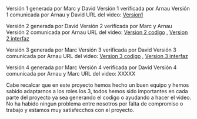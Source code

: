 Versión 1 generada por Marc y David
Versión 1 verificada por Arnau
Versión 1 comunicada por Arnau y David
URL del video: [Version1](https://youtu.be/vJmHlQco7ik?si=KyRCtkjPoQfjUtj3)


Versión 2 generada por David 
Versión 2 verificada por Marc y Arnau
Versión 2 comunicada por Arnau 
URL del video: [Version 2 codigo](https://youtu.be/3yntCPym7yc?si=QQ3D-sQ4nQvcNiYU) , [Version 2 interfaz](https://youtu.be/wP2m104ghTg?si=F2AtOIIyQLeFVeAW)

Versión 3 generada por Marc 
Versión 3 verificada por David 
Versión 3 comunicada por Arnau 
URL del video: [Version 3 codigo](https://youtu.be/o1KqeR5zHGw?si=haz87kT8qb2rD0Dz) , [Version 3 interfaz](https://youtu.be/9qD3NKwqwBM?si=K_MO3MzNLG-O_jlf)

Versión 4 generada por Marc 
Versión 4 verificada por David 
Versión 4 comunicada por Arnau y Marc
URL del video: XXXXX

Cabe recalcar que en este proyecto hemos hecho un buen equipo y hemos sabido adaptarnos a los roles los 3, 
todos hemos sido importantes en cada parte del proyecto ya sea generando el codigo o ayudando a hacer el video.
No ha habido ningun problema entre nosotros por falta de compromiso o trabajo y estamos muy satisfecchos con el proyecto.
